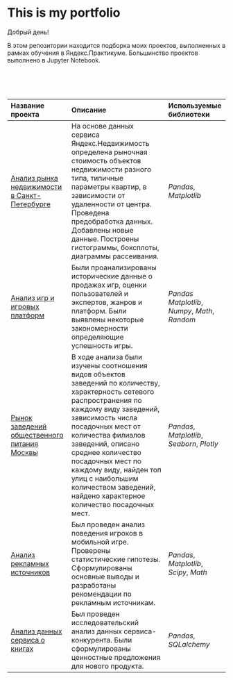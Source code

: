 # This is my portfolio

Добрый день!

В этом репозитории находится подборка моих проектов, выполненных в рамках обучения в Яндекс.Практикуме. 
Большинство проектов выполнено в Jupyter Notebook.
  
<BR>  
<BR> 
<BR>  
  
| Название проекта | Описание | Используемые библиотеки | 
| :---------------------- | :---------------------- | :---------------------- |
| [Анализ рынка недвижимости в Санкт-Петербурге](project_02_apartments_spb) | На основе данных сервиса Яндекс.Недвижимость определена рыночная стоимость объектов недвижимости разного типа, типичные параметры квартир, в зависимости от удаленности от центра. Проведена предобработка данных. Добавлены новые данные. Построены гистограммы, боксплоты, диаграммы рассеивания.| *Pandas*, *Matplotlib* |
| [Анализ игр и игровых платформ](project_04_games) | Были проанализированы исторические данные о продажах игр, оценки пользователей и экспертов, жанров и платформ. Были выявлены некоторые закономерности определяющие успешность игры.| *Pandas* *Matplotlib*, *Numpy*, *Math*, *Random*|
| [Рынок заведений общественного питания Москвы](project_08_moscow_rests) | В ходе анализа были изучены соотношения видов объектов заведений по количеству, характерность сетевого распространения по каждому виду заведений, зависимость числа посадочных мест от количества филиалов заведений, описано среднее количество посадочных мест по каждому виду, найден топ улиц с наибольшим количеством заведений, найдено характерное количество посадочных мест.| *Pandas*, *Matplotlib*, *Seaborn*, *Plotly* |
| [Анализ рекламных источников](project_12_marketing_source) | Был проведен анализ поведения игроков в мобильной игре. Проверены статистические гипотезы. Сформулированы основные выводы и разработаны рекомендации по рекламным источникам.| *Pandas*, *Matplotlib*, *Scipy*, *Math* |
| [Анализ данных сервиса о книгах](project_13_SQL) | Был проведен исследовательский анализ данных сервиса-конкурента. Были сформулированы ценностные предложения для нового продукта.| *Pandas*, *SQLalchemy* |
